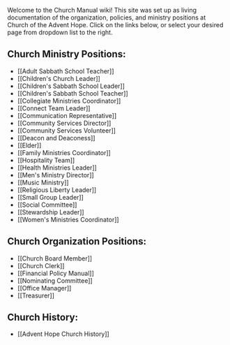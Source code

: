 Welcome to the Church Manual wiki! This site was set up as living documentation of the organization, policies, and ministry positions at Church of the Advent Hope.  Click on the links below, or select your desired page from dropdown list to the right.

## Church Ministry Positions:
* [[Adult Sabbath School Teacher]]
* [[Children's Church Leader]]
* [[Children's Sabbath School Leader]]
* [[Children's Sabbath School Teacher]]
* [[Collegiate Ministries Coordinator]]
* [[Connect Team Leader]]
* [[Communication Representative]]
* [[Community Services Director]]
* [[Community Services Volunteer]]
* [[Deacon and Deaconess]]
* [[Elder]]
* [[Family Ministries Coordinator]]
* [[Hospitality Team]]
* [[Health Ministries Leader]]
* [[Men's Ministry Director]]
* [[Music Ministry]]
* [[Religious Liberty Leader]]
* [[Small Group Leader]]
* [[Social Committee]]
* [[Stewardship Leader]]
* [[Women's Ministries Coordinator]]


## Church Organization Positions:
* [[Church Board Member]]
* [[Church Clerk]]
* [[Financial Policy Manual]]
* [[Nominating Committee]]
* [[Office Manager]]
* [[Treasurer]]

## Church History:
* [[Advent Hope Church History]]
